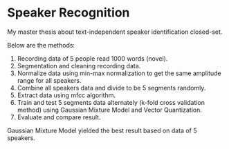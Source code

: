 # Speaker Recognition

My master thesis about text-independent speaker identification closed-set. 

Below are the methods:
1) Recording data of 5 people read 1000 words (novel).
2) Segmentation and cleaning recording data.
3) Normalize data using min-max normalization to get the same amplitude range for all speakers.
4) Combine all speakers data and divide to be 5 segments randomly.
5) Extract data using mfcc algorithm.
6) Train and test 5 segments data alternately (k-fold cross validation method) using Gaussian Mixture Model and Vector Quantization.
7) Evaluate and compare result.

Gaussian Mixture Model yielded the best result based on data of 5 speakers.
